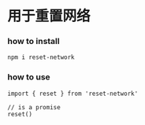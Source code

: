 # 用于重置网络

### how to install

```
npm i reset-network
```

### how to use

```
import { reset } from 'reset-network'

// is a promise
reset()
```
